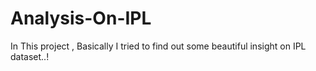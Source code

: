 # Analysis-On-IPL
In This project , Basically I tried to find out some beautiful insight on IPL dataset..!
